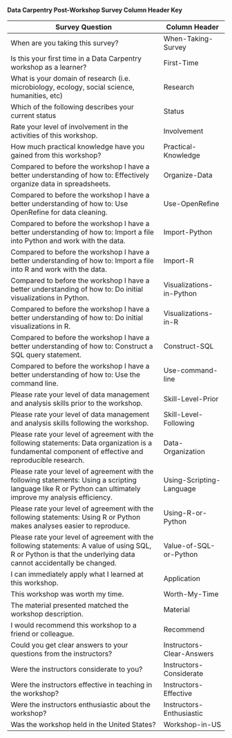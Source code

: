 **Data Carpentry Post-Workshop Survey Column Header Key**  

Survey Question | Column Header
------------ | -------------
When are you taking this survey? | When-Taking-Survey
Is this your first time in a Data Carpentry workshop as a learner? | First-Time   
| What is your domain of research (i.e. microbiology, ecology, social science, humanities, etc) | Research      |  
| Which of the following describes your current status      | Status |   
| Rate your level of involvement in the activities of this workshop.      | Involvement      |   
| How much practical knowledge have you gained from this workshop? | Practical-Knowledge      |  
| Compared to before the workshop I have a better understanding of how to: Effectively organize data in spreadsheets.      | Organize-Data |   
| Compared to before the workshop I have a better understanding of how to: Use OpenRefine for data cleaning.      | Use-OpenRefine      |   
| Compared to before the workshop I have a better understanding of how to: Import a file into Python and work with the data. | Import-Python      |  
| Compared to before the workshop I have a better understanding of how to: Import a file into R and work with the data.      | Import-R |   
| Compared to before the workshop I have a better understanding of how to: Do initial visualizations in Python.      | Visualizations-in-Python      |   
| Compared to before the workshop I have a better understanding of how to: Do initial visualizations in R. | Visualizations-in-R      |  
| Compared to before the workshop I have a better understanding of how to: Construct a SQL query statement. | Construct-SQL      |  
| Compared to before the workshop I have a better understanding of how to: Use the command line. | Use-command-line      |  
| Please rate your level of data management and analysis skills prior to the workshop. | Skill-Level-Prior      | 
| Please rate your level of data management and analysis skills following the workshop. | Skill-Level-Following      |  
| Please rate your level of agreement with the following statements: Data organization is a fundamental component of effective and reproducible research. | Data-Organization      |  
| Please rate your level of agreement with the following statements: Using a scripting language like R or Python can ultimately improve my analysis efficiency. | Using-Scripting-Language      |  
| Please rate your level of agreement with the following statements: Using R or Python makes analyses easier to reproduce. | Using-R-or-Python      |  
| Please rate your level of agreement with the following statements: A value of using SQL, R or Python is that the underlying data cannot accidentally be changed. | Value-of-SQL-or-Python      |  
| I can immediately apply what I learned at this workshop. | Application      |  
| This workshop was worth my time. | Worth-My-Time      |  
| The material presented matched the workshop description. | Material      |  
| I would recommend this workshop to a friend or colleague. | Recommend      |  
| Could you get clear answers to your questions from the instructors? | Instructors-Clear-Answers     |  
| Were the instructors considerate to you? | Instructors-Considerate      |  
| Were the instructors effective in teaching in the workshop? | Instructors-Effective      |  
| Were the instructors enthusiastic about the workshop? | Instructors-Enthusiastic     |  
| Was the workshop held in the United States? | Workshop-in-US     |  
